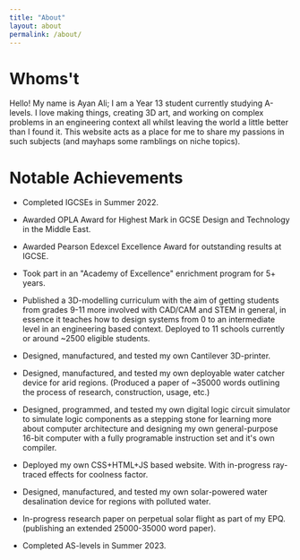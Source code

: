 ```yaml
---
title: "About"
layout: about
permalink: /about/
---
```

# Whoms't
Hello! My name is Ayan Ali; I am a Year 13 student currently studying A-levels. I love making things, creating 3D art, and working on complex problems in an engineering context all whilst leaving the world a little better than I found it. This website acts as a place for me to share my passions in such subjects (and mayhaps some ramblings on niche topics).

# Notable Achievements
- Completed IGCSEs in Summer 2022.
- Awarded OPLA Award for Highest Mark in GCSE Design and Technology in the Middle East.
- Awarded Pearson Edexcel Excellence Award for outstanding results at IGCSE.
- Took part in an "Academy of Excellence" enrichment program for 5+ years.

- Published a 3D-modelling curriculum with the aim of getting students from grades 9-11 more involved with CAD/CAM and STEM in general, in essence it teaches how to design systems from 0 to an intermediate level in an engineering based context. Deployed to 11 schools currently or around ~2500 eligible students. <!-- Plans to deploy internationally to ~53 schools or ~15000 eligible students. -->
- Designed, manufactured, and tested my own Cantilever 3D-printer.
- Designed, manufactured, and tested my own deployable water catcher device for arid regions. (Produced a paper of ~35000 words outlining the process of research, construction, usage, etc.)
- Designed, programmed, and tested my own digital logic circuit simulator to simulate logic components as a stepping stone for learning more about computer architecture and designing my own general-purpose 16-bit computer with a fully programable instruction set and it's own compiler.
- Deployed my own CSS+HTML+JS based website. With in-progress ray-traced effects for coolness factor.
- Designed, manufactured, and tested my own solar-powered water desalination device for regions with polluted water.

- In-progress research paper on perpetual solar flight as part of my EPQ. (publishing an extended 25000-35000 word paper).
- Completed AS-levels in Summer 2023.

<!-- # Completed Examinations
- Edexcel IGCSE Mathematics A
- Edexcel IGCSE Further Mathematics
- Edexcel IGCSE English ESL
- Edexcel IGCSE English Language A
- Edexcel IGCSE English Literature
- Edexcel IGCSE Physics
- Edexcel IGCSE Chemistry
- Edexcel IGCSE Business Studies
- Edexcel GCSE Computer Science
- Edexcel GCSE Design and Technology

- General SAT
- AP Physics 1
- IELTS

- [9709] Cambridge IAL-AS Mathematics
- [9231] Cambridge IAL-AS Further Mathematics
- [9702] Cambridge IAL-AS Physics
- [9618] Cambridge IAL-AS Computer Science

# Current Examinations
- [9709] Cambridge IAL-A2 Mathematics
- [9231] Cambridge IAL-A2 Further Mathematics
- [9702] Cambridge IAL-A2 Physics
- [9618] Cambridge IAL-A2 Computer Science
- [xxxx] Edexcel EPQ

- AP Physics C Mechanics
- AP Physics C Electromagents and Magnetism
- AP Calculus BC
- AP Computer Science A
- AP Computer Science Principles -->